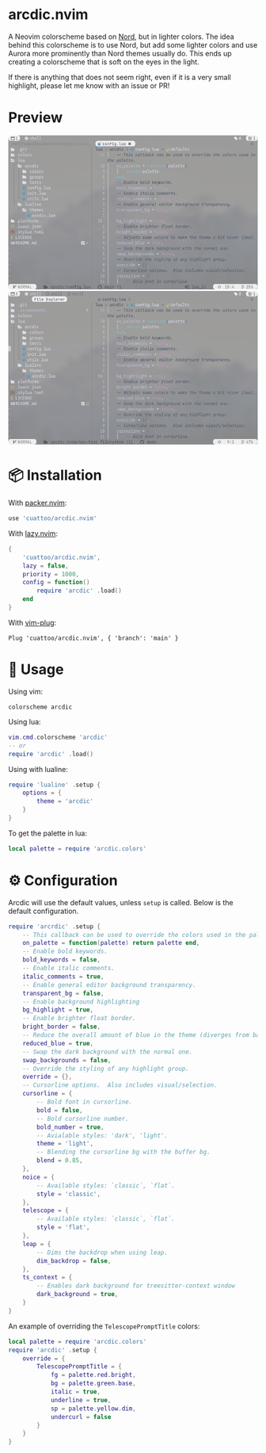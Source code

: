 # arcdic.nvim

A Neovim colorscheme based on [Nord](https://www.nordtheme.com/), but in lighter colors.  The idea behind this colorscheme is to use Nord, but add some lighter colors and use Aurora more prominently than Nord themes usually do.  This ends up creating a colorscheme that is soft on the eyes in the light.

If there is anything that does not seem right, even if it is a very small highlight, please let me know with an issue or PR!

# Preview
![preview](https://raw.githubusercontent.com/cuattoo/arcdic.nvim/main/.screenshots/2024-03-03_09-29-52.png)
![preview](https://raw.githubusercontent.com/cuattoo/arcdic.nvim/main/.screenshots/2024-03-03_09-47-27.png)
# 📦 Installation

With [packer.nvim](https://github.com/wbthomason/packer.nvim):

```lua
use 'cuattoo/arcdic.nvim'
```

With [lazy.nvim](https://github.com/folke/lazy.nvim):

```lua
{
    'cuattoo/arcdic.nvim',
    lazy = false,
    priority = 1000,
    config = function()
        require 'arcdic' .load()
    end
}
```

With [vim-plug](https://github.com/junegunn/vim-plug):

```vim
Plug 'cuattoo/arcdic.nvim', { 'branch': 'main' }
```

# 🚀 Usage
Using vim:
```vim
colorscheme arcdic
```

Using lua:

```lua
vim.cmd.colorscheme 'arcdic'
-- or
require 'arcdic' .load()
```

Using with lualine:

```lua
require 'lualine' .setup {
    options = {
        theme = 'arcdic'
    }
}
```

To get the palette in lua:

```lua
local palette = require 'arcdic.colors'
```

# ⚙️ Configuration

Arcdic will use the default values, unless `setup` is called.  Below is the default configuration.

```lua
require 'arcrdic' .setup {
    -- This callback can be used to override the colors used in the palette.
    on_palette = function(palette) return palette end,
    -- Enable bold keywords.
    bold_keywords = false,
    -- Enable italic comments.
    italic_comments = true,
    -- Enable general editor background transparency.
    transparent_bg = false,
    -- Enable background highlighting
    bg_highlight = true,
    -- Enable brighter float border.
    bright_border = false,
    -- Reduce the overall amount of blue in the theme (diverges from base Nord).
    reduced_blue = true,
    -- Swap the dark background with the normal one.
    swap_backgrounds = false,
    -- Override the styling of any highlight group.
    override = {},
    -- Cursorline options.  Also includes visual/selection.
    cursorline = {
        -- Bold font in cursorline.
        bold = false,
        -- Bold cursorline number.
        bold_number = true,
        -- Avialable styles: 'dark', 'light'.
        theme = 'light',
        -- Blending the cursorline bg with the buffer bg.
        blend = 0.85,
    },
    noice = {
        -- Available styles: `classic`, `flat`.
        style = 'classic',
    },
    telescope = {
        -- Available styles: `classic`, `flat`.
        style = 'flat',
    },
    leap = {
        -- Dims the backdrop when using leap.
        dim_backdrop = false,
    },
    ts_context = {
        -- Enables dark background for treesitter-context window
        dark_background = true,
    }
}
```

An example of overriding the `TelescopePromptTitle` colors:

```lua
local palette = require 'arcdic.colors'
require 'arcdic' .setup {
    override = {
        TelescopePromptTitle = {
            fg = palette.red.bright,
            bg = palette.green.base,
            italic = true,
            underline = true,
            sp = palette.yellow.dim,
            undercurl = false
        }
    }
}
```
